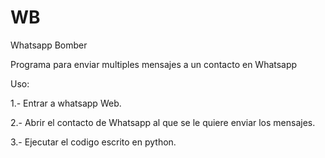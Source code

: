 # WB
Whatsapp Bomber

Programa para enviar multiples mensajes a un contacto en Whatsapp

Uso:

1.- Entrar a whatsapp Web.

2.- Abrir el contacto de Whatsapp al que se le quiere enviar los mensajes.

3.- Ejecutar el codigo escrito en python.

